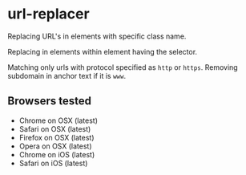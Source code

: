 # url-replacer
Replacing URL's in elements with specific class name.

Replacing in elements within element having the selector.

Matching only urls with protocol specified as <code>http</code> or <code>https</code>. Removing subdomain in anchor text if it is <code>www</code>.

## Browsers tested
- Chrome on OSX (latest)
- Safari on OSX (latest)
- Firefox on OSX (latest)
- Opera on OSX (latest)
- Chrome on iOS (latest)
- Safari on iOS (latest)